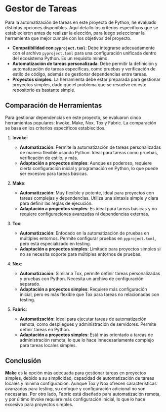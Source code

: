 # Gestor de Tareas

Para la automatización de tareas en este proyecto de Python, he evaluado distintas opciones disponibles.  Aquí detallo los criterios específicos que se establecieron antes de realizar la elección, para luego seleccionar la herramienta que mejor cumple con los objetivos del proyecto.  

- **Compatibilidad con `pyproject.toml`**: Debe integrarse adecuadamente con el archivo `pyproject.toml` para una configuración unificada dentro del ecosistema Python. Es un requisito mínimo.  
- **Automatización de tareas personalizada**: Debe permitir la definición y automatización de tareas específicas, como pruebas y verificación de estilo de código, además de gestionar dependencias entre tareas.   
- **Proyectos simples**: La herramienta debe estar preparada para gestionar proyectos simples, dado que el problema que se resuelve en este repositorio es bastante simple.  

## Comparación de Herramientas

Para gestionar dependencias en este proyecto, se evaluaron cinco herramientas populares: Invoke, Make, Nox, Tox y Fabric. La comparación se basa en los criterios específicos establecidos.

1. **Invoke**: 
   - **Automatización**: Permite la automatización de tareas personalizadas de manera flexible usando Python. Ideal para tareas como pruebas, verificación de estilo, y más.  
   - **Adaptación a proyectos simples**: Aunque es poderoso, requiere cierta configuración inicial y programación en Python, lo que puede ser excesivo para tareas básicas. 

2. **Make**: 
   - **Automatización**: Muy flexible y potente, ideal para proyectos con tareas complejas y dependencias. Utiliza una sintaxis simple y clara para definir las reglas de ejecución.  
   - **Adaptación a proyectos simples**: Es ideal para tareas básicas y no requiere configuraciones avanzadas ni dependencias externas.  

3. **Tox**: 
   - **Automatización**: Enfocado en la automatización de pruebas en múltiples entornos. Permite configurar pruebas en `pyproject.toml`, pero está especializado en testing.     
   - **Adaptación a proyectos simples**: Limitado para proyectos simples si no se necesita soporte para múltiples entornos de pruebas.  

4. **Nox**: 
   - **Automatización**: Similar a Tox, permite definir tareas personalizadas y pruebas con Python. Necesita un archivo de configuración separado.     
   - **Adaptación a proyectos simples**: Requiere más configuración inicial, pero es más flexible que Tox para tareas no relacionadas con testing.  

5. **Fabric**: 
   - **Automatización**: Ideal para ejecutar tareas de automatización remota, como despliegues y administración de servidores. Permite definir tareas en Python.  
   - **Adaptación a proyectos simples**: Está más orientado a tareas de administración remota, lo que lo hace innecesariamente complejo para tareas locales simples.  
   
## Conclusión

**Make** es la opción más adecuada para gestionar tareas en proyectos simples, debido a su simplicidad, capacidad de automatización de tareas locales y mínima configuración. Aunque Tox y Nox ofrecen características avanzadas para testing, su enfoque y configuración adicional no son necesarias. Por otro lado, Fabric está diseñado para automatización remota, y por último Invoke requiere más configuración inicial, lo que lo hace excesivo para proyectos simples.  